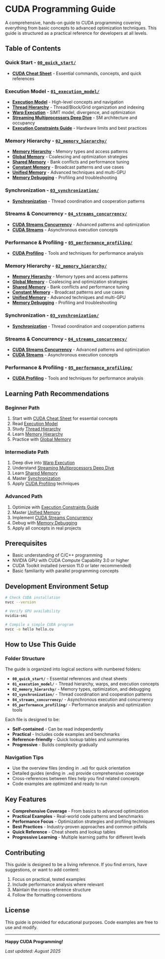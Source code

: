 # CUDA Programming Guide

A comprehensive, hands-on guide to CUDA programming covering everything from basic concepts to advanced optimization techniques. This guide is structured as a practical reference for developers at all levels.

## Table of Contents

### Quick Start - [`00_quick_start/`](00_quick_start/)
- **[CUDA Cheat Sheet](00_quick_start/0_cuda_cheat_sheet.md)** - Essential commands, concepts, and quick references

### Execution Model - [`01_execution_model/`](01_execution_model/)
- **[Execution Model](01_execution_model/1_cuda_execution_model.md)** - High-level concepts and navigation
- **[Thread Hierarchy](01_execution_model/2_thread_hierarchy.md)** - Thread/Block/Grid organization and indexing
- **[Warp Execution](01_execution_model/3_warp_execution.md)** - SIMT model, divergence, and optimization
- **[Streaming Multiprocessors Deep Dive](01_execution_model/4_streaming_multiprocessors_deep.md)** - SM architecture and occupancy
- **[Execution Constraints Guide](01_execution_model/5_execution_constraints_guide.md)** - Hardware limits and best practices

### Memory Hierarchy - [`02_memory_hierarchy/`](02_memory_hierarchy/)
- **[Memory Hierarchy](02_memory_hierarchy/1_cuda_memory_hierarchy.md)** - Memory types and access patterns
- **[Global Memory](02_memory_hierarchy/2_global_memory.md)** - Coalescing and optimization strategies
- **[Shared Memory](02_memory_hierarchy/3_shared_memory.md)** - Bank conflicts and performance tuning
- **[Constant Memory](02_memory_hierarchy/4_constant_memory.md)** - Broadcast patterns and use cases
- **[Unified Memory](02_memory_hierarchy/5_unified_memory.md)** - Advanced techniques and multi-GPU
- **[Memory Debugging](02_memory_hierarchy/6_memory_debugging.md)** - Profiling and troubleshooting

### Synchronization - [`03_synchronization/`](03_synchronization/)
- **[Synchronization](03_synchronization/1_synchronization.md)** - Thread coordination and cooperation patterns

### Streams & Concurrency - [`04_streams_concurrency/`](04_streams_concurrency/)
- **[CUDA Streams Concurrency](04_streams_concurrency/1_cuda_streams_concurrency.md)** - Advanced patterns and optimization
- **[CUDA Streams](04_streams_concurrency/2_cuda_streams.md)** - Asynchronous execution concepts

### Performance & Profiling - [`05_performance_profiling/`](05_performance_profiling/)
- **[CUDA Profiling](05_performance_profiling/1_cuda_profiling.md)** - Tools and techniques for performance analysis

### Memory Hierarchy - [`02_memory_hierarchy/`](02_memory_hierarchy/)
- **[Memory Hierarchy](02_memory_hierarchy/1_cuda_memory_hierarchy.md)** - Memory types and access patterns
- **[Global Memory](02_memory_hierarchy/2_global_memory.md)** - Coalescing and optimization strategies
- **[Shared Memory](02_memory_hierarchy/3_shared_memory.md)** - Bank conflicts and performance tuning
- **[Constant Memory](02_memory_hierarchy/4_constant_memory.md)** - Broadcast patterns and use cases
- **[Unified Memory](02_memory_hierarchy/5_unified_memory.md)** - Advanced techniques and multi-GPU
- **[Memory Debugging](02_memory_hierarchy/6_memory_debugging.md)** - Profiling and troubleshooting

### Synchronization - [`03_synchronization/`](03_synchronization/)
- **[Synchronization](03_synchronization/1_synchronization.md)** - Thread coordination and cooperation patterns

### Streams & Concurrency - [`04_streams_concurrency/`](04_streams_concurrency/)
- **[CUDA Streams Concurrency](04_streams_concurrency/1_cuda_streams_concurrency.md)** - Advanced patterns and optimization
- **[CUDA Streams](04_streams_concurrency/2_cuda_streams.md)** - Asynchronous execution concepts

### Performance & Profiling - [`05_performance_profiling/`](05_performance_profiling/)
- **[CUDA Profiling](05_performance_profiling/1_cuda_profiling.md)** - Tools and techniques for performance analysis

## Learning Path Recommendations

### **Beginner Path**
1. Start with [CUDA Cheat Sheet](00_quick_start/0_cuda_cheat_sheet.md) for essential concepts
2. Read [Execution Model](01_execution_model/1_cuda_execution_model.md)
3. Study [Thread Hierarchy](01_execution_model/2_thread_hierarchy.md)
4. Learn [Memory Hierarchy](02_memory_hierarchy/1_cuda_memory_hierarchy.md)
5. Practice with [Global Memory](02_memory_hierarchy/2_global_memory.md)

### **Intermediate Path**
1. Deep dive into [Warp Execution](01_execution_model/3_warp_execution.md)
2. Understand [Streaming Multiprocessors Deep Dive](01_execution_model/4_streaming_multiprocessors_deep.md)
3. Learn [Shared Memory](02_memory_hierarchy/3_shared_memory.md)
4. Master [Synchronization](03_synchronization/1_synchronization.md)
5. Apply [CUDA Profiling](05_performance_profiling/1_cuda_profiling.md) techniques

### **Advanced Path**
1. Optimize with [Execution Constraints Guide](01_execution_model/5_execution_constraints_guide.md)
2. Master [Unified Memory](02_memory_hierarchy/5_unified_memory.md)
3. Implement [CUDA Streams Concurrency](04_streams_concurrency/1_cuda_streams_concurrency.md)
4. Debug with [Memory Debugging](02_memory_hierarchy/6_memory_debugging.md)
5. Apply all concepts in real projects

## Prerequisites

- Basic understanding of C/C++ programming
- NVIDIA GPU with CUDA Compute Capability 3.0 or higher
- CUDA Toolkit installed (version 11.0 or later recommended)
- Basic familiarity with parallel programming concepts

## Development Environment Setup

```bash
# Check CUDA installation
nvcc --version

# Verify GPU availability
nvidia-smi

# Compile a simple CUDA program
nvcc -o hello hello.cu
```

## How to Use This Guide

### **Folder Structure**
The guide is organized into logical sections with numbered folders:
- **`00_quick_start/`** - Essential references and cheat sheets
- **`01_execution_model/`** - Thread hierarchy, warps, and execution concepts
- **`02_memory_hierarchy/`** - Memory types, optimization, and debugging
- **`03_synchronization/`** - Thread coordination and cooperation patterns
- **`04_streams_concurrency/`** - Asynchronous execution and concurrency
- **`05_performance_profiling/`** - Performance analysis and optimization tools

Each file is designed to be:
- **Self-contained** - Can be read independently
- **Practical** - Includes code examples and benchmarks
- **Reference-friendly** - Quick lookup tables and summaries
- **Progressive** - Builds complexity gradually

### **Navigation Tips**
- Use the overview files (ending in `.md`) for quick orientation
- Detailed guides (ending in `.md`) provide comprehensive coverage
- Cross-references between files help you find related concepts
- Code examples are optimized and ready to run

## Key Features

- **Comprehensive Coverage** - From basics to advanced optimization
- **Practical Examples** - Real-world code patterns and benchmarks
- **Performance Focus** - Optimization strategies and profiling techniques
- **Best Practices** - Industry-proven approaches and common pitfalls
- **Quick Reference** - Cheat sheets and lookup tables
- **Progressive Learning** - Multiple learning paths for different levels

## Contributing

This guide is designed to be a living reference. If you find errors, have suggestions, or want to add content:

1. Focus on practical, tested examples
2. Include performance analysis where relevant
3. Maintain the cross-reference structure
4. Follow the formatting conventions

## License

This guide is provided for educational purposes. Code examples are free to use and modify.

---

**Happy CUDA Programming!**

*Last updated: August 2025*
